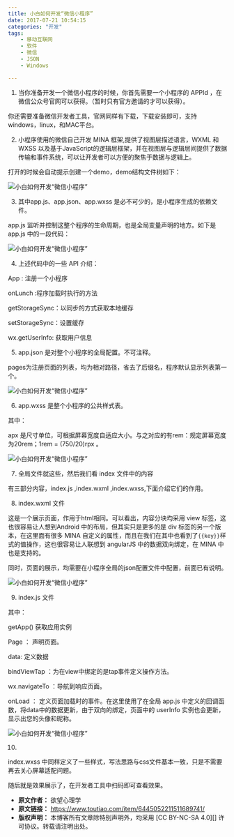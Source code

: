 ```yaml
---
title: 小白如何开发“微信小程序”
date: 2017-07-21 10:54:15
categories: "开发"
tags:
	- 移动互联网
	- 软件
	- 微信
	- JSON
	- Windows

---
```


1. 当你准备开发一个微信小程序的时候，你首先需要一个小程序的 APPId ，在微信公众号官网可以获得。（暂时只有官方邀请的才可以获得）。

你还需要准备微信开发者工具，官网同样有下载，下载安装即可，支持windows，linux，和MAC平台。

2. 小程序使用的微信自己开发 MINA 框架,提供了视图层描述语言，WXML 和 WXSS 以及基于JavaScript的逻辑层框架，并在视图层与逻辑层间提供了数据传输和事件系统，可以让开发者可以方便的聚焦于数据与逻辑上。

打开的时候会自动提示创建一个demo，demo结构文件树如下：

![小白如何开发“微信小程序”][ZA7V-7RR7-ZUYR.jpg]

3. 其中app.js、app.json、app.wxss 是必不可少的，是小程序生成的依赖文件。

app.js 监听并控制这整个程序的生命周期，也是全局变量声明的地方。如下是 app.js 中的一段代码：

![小白如何开发“微信小程序”][QQ6Z-BZYR-N7NN.jpg]

4. 上述代码中的一些 API 介绍：

App : 注册一个小程序

onLunch :程序加载时执行的方法

getStorageSync：以同步的方式获取本地缓存

setStorageSync：设置缓存

wx.getUserInfo: 获取用户信息

5. app.json 是对整个小程序的全局配置。不可注释。

pages为注册页面的列表，均为相对路径，省去了后缀名，程序默认显示列表第一个。

![小白如何开发“微信小程序”][QMEU-ZINI-FUUY.jpg]

6. app.wxss 是整个小程序的公共样式表。

其中：

apx 是尺寸单位，可根据屏幕宽度自适应大小。与之对应的有rem：规定屏幕宽度为20rem；1rem = (750/20)rpx 。

![小白如何开发“微信小程序”][ZIM2-EUYQ-FEBA.jpg]

7. 全局文件就这些，然后我们看 index 文件中的内容

有三部分内容，index.js ,index.wxml ,index.wxss,下面介绍它们的作用。

8. index.wxml 文件

这是一个展示页面，作用于html相同。可以看出，内容分块均采用 view 标签，这也很容易让人想到Android 中的布局，但其实只是更多的是 div 标签的另一个版本，在这里面有很多 MINA 自定义的属性，而且在我们在其中也看到了`{{key}}`样式的值操作，这也很容易让人联想到 angularJS 中的数据双向绑定，在 MINA 中也是支持的。

同时，页面的展示，均需要在小程序全局的json配置文件中配置，前面已有说明。

![小白如何开发“微信小程序”][BZFM-JBBU-7VBF.jpg]

9. index.js 文件

其中：

getApp() 获取应用实例

Page ： 声明页面。

data: 定义数据

bindViewTap ：为在view中绑定的是tap事件定义操作方法。

wx.navigateTo ：导航到响应页面。

onLoad ： 定义页面加载时的事件。在这里使用了在全局 app.js 中定义的回调函数，将data中的数据更新，由于双向的绑定，页面中的 userInfo 实例也会更新，显示出您的头像和昵称。

![小白如何开发“微信小程序”][NVYR-7Z7F-UFJI.jpg]

10.

index.wxss 中同样定义了一些样式，写法思路与css文件基本一致，只是不需要再去关心屏幕适配问题。

随后就是效果展示了，在开发者工具中扫码即可查看效果。


[ZA7V-7RR7-ZUYR.jpg]: /pro/os/crawler/ZA7V-7RR7-ZUYR.jpg
[QQ6Z-BZYR-N7NN.jpg]: /pro/os/crawler/QQ6Z-BZYR-N7NN.jpg
[QMEU-ZINI-FUUY.jpg]: /pro/os/crawler/QMEU-ZINI-FUUY.jpg
[ZIM2-EUYQ-FEBA.jpg]: /pro/os/crawler/ZIM2-EUYQ-FEBA.jpg
[BZFM-JBBU-7VBF.jpg]: /pro/os/crawler/BZFM-JBBU-7VBF.jpg
[NVYR-7Z7F-UFJI.jpg]: /pro/os/crawler/NVYR-7Z7F-UFJI.jpg
 *  **原文作者：** 欲望心理学
 *  **原文链接：** https://www.toutiao.com/item/6445052211511689741/
 *  **版权声明：** 本博客所有文章除特别声明外，均采用 [CC BY-NC-SA 4.0][] 许可协议。转载请注明出处。